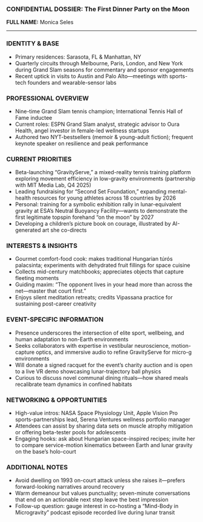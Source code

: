 ### CONFIDENTIAL DOSSIER: The First Dinner Party on the Moon

**FULL NAME:** Monica Seles

---
### IDENTITY & BASE
- Primary residences: Sarasota, FL & Manhattan, NY
- Quarterly circuits through Melbourne, Paris, London, and New York during Grand Slam seasons for commentary and sponsor engagements
- Recent uptick in visits to Austin and Palo Alto—meetings with sports-tech founders and wearable-sensor labs

### PROFESSIONAL OVERVIEW
- Nine-time Grand Slam tennis champion; International Tennis Hall of Fame inductee
- Current roles: ESPN Grand Slam analyst, strategic advisor to Oura Health, angel investor in female-led wellness startups
- Authored two NYT-bestsellers (memoir & young-adult fiction); frequent keynote speaker on resilience and peak performance

### CURRENT PRIORITIES
- Beta-launching “GravityServe,” a mixed-reality tennis training platform exploring movement efficiency in low-gravity environments (partnership with MIT Media Lab, Q4 2025)
- Leading fundraising for “Second Set Foundation,” expanding mental-health resources for young athletes across 18 countries by 2026
- Personal: training for a symbolic exhibition rally in lunar-equivalent gravity at ESA’s Neutral Buoyancy Facility—wants to demonstrate the first legitimate topspin forehand “on the moon” by 2027
- Developing a children’s picture book on courage, illustrated by AI-generated art she co-directs

### INTERESTS & INSIGHTS
- Gourmet comfort-food cook: makes traditional Hungarian túrós palacsinta; experiments with dehydrated fruit fillings for space cuisine
- Collects mid-century matchbooks; appreciates objects that capture fleeting moments
- Guiding maxim: “The opponent lives in your head more than across the net—master that court first.”
- Enjoys silent meditation retreats; credits Vipassana practice for sustaining post-career creativity

### EVENT-SPECIFIC INFORMATION
- Presence underscores the intersection of elite sport, wellbeing, and human adaptation to non-Earth environments
- Seeks collaborators with expertise in vestibular neuroscience, motion-capture optics, and immersive audio to refine GravityServe for micro-g environments
- Will donate a signed racquet for the event’s charity auction and is open to a live VR demo showcasing lunar-trajectory ball physics
- Curious to discuss novel communal dining rituals—how shared meals recalibrate team dynamics in confined habitats

### NETWORKING & OPPORTUNITIES
- High-value intros: NASA Space Physiology Unit, Apple Vision Pro sports-partnerships lead, Serena Ventures wellness portfolio manager
- Attendees can assist by sharing data sets on muscle atrophy mitigation or offering beta-tester pools for adolescents
- Engaging hooks: ask about Hungarian space-inspired recipes; invite her to compare service-motion kinematics between Earth and lunar gravity on the base’s holo-court

### ADDITIONAL NOTES
- Avoid dwelling on 1993 on-court attack unless she raises it—prefers forward-looking narratives around recovery
- Warm demeanour but values punctuality; seven-minute conversations that end on an actionable next step leave the best impression
- Follow-up question: gauge interest in co-hosting a “Mind-Body in Microgravity” podcast episode recorded live during lunar transit